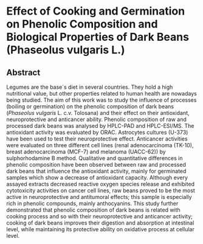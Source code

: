# Effect of Cooking and Germination on Phenolic Composition and Biological Properties of Dark Beans (Phaseolus vulgaris L.)

## Abstract

Legumes are the base´s diet in several countries. They hold a high nutritional value, but other properties related to human health are nowadays being studied. The aim of this work was to study the influence of processes (boiling or germination) on the phenolic composition of dark beans (_Phaseolus vulgaris_ L. c.v. Tolosana) and their effect on their antioxidant, neuroprotective and anticancer ability. Phenolic composition of raw and processed dark beans was analysed by HPLC-PAD and HPLC-ESI/MS. The antioxidant activity was evaluated by ORAC. Astrocytes cultures (U-373) have been used to test their neuroprotective effect. Anticancer activities were evaluated on three different cell lines (renal adenocarcinoma (TK-10), breast adenocarcinoma (MCF-7) and melanoma (UACC-62)) by sulphorhodamine B method. Qualitative and quantitative differences in phenolic composition have been observed between raw and processed dark beans that influence the antioxidant activity, mainly for germinated samples which show a decrease of antioxidant capacity. Although every assayed extracts decreased reactive oxygen species release and exhibited cytotoxicity activities on cancer cell lines, raw beans proved to be the most active in neuroprotective and antitumoral effects; this sample is especially rich in phenolic compounds, mainly anthocyanins. This study further demonstrated that phenolic composition of dark beans is related with cooking process and so with their neuroprotective and anticancer activity; cooking of dark beans improves their digestion and absorption at intestinal level, while maintaining its protective ability on oxidative process at cellular level.